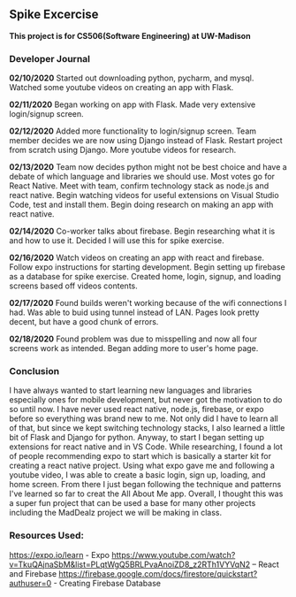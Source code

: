 ## Spike Excercise

**This project is for CS506(Software Engineering) at UW-Madison**

### Developer Journal

**02/10/2020**
Started out downloading python, pycharm, and mysql. Watched some youtube videos on creating an app with Flask.

**02/11/2020**
Began working on app with Flask. Made very extensive login/signup screen.

**02/12/2020**
Added more functionality to login/signup screen. Team member decides we are now using Django instead of Flask. Restart project from scratch using Django. More youtube videos for research.

**02/13/2020**
Team now decides python might not be best choice and have a debate of which language and libraries we should use. Most votes go for React Native. Meet with team, confirm technology stack as node.js and react native. Begin watching videos for useful extensions on Visual Studio Code, test and install them. Begin doing research on making an app with react native.

**02/14/2020**
Co-worker talks about firebase. Begin researching what it is and how to use it. Decided I will use this for spike exercise.

**02/16/2020**
Watch videos on creating an app with react and firebase. Follow expo instructions for starting development. Begin setting up firebase as a database for spike exercise. Created home, login, signup, and loading screens based off videos contents.

**02/17/2020**
Found builds weren't working because of the wifi connections I had. Was able to buid using tunnel instead of LAN. Pages look pretty decent, but have a good chunk of errors.

**02/18/2020**
Found problem was due to misspelling and now all four screens work as intended. Began adding more to user's home page.

### Conclusion

I have always wanted to start learning new languages and libraries especially ones for mobile development, but never got the motivation to do so until now. I have never used react native, node.js, firebase, or expo before so everything was brand new to me. Not only did I have to learn all of that, but since we kept switching technology stacks, I also learned a little bit of Flask and Django for python. Anyway, to start I began setting up extensions for react native and in VS Code. While researching, I found a lot of people recommending expo to start which is basically a starter kit for creating a react native project. Using what expo gave me and following a youtube video, I was able to create a basic login, sign up, loading, and home screen. From there I just began following the technique and patterns I've learned so far to creat the All About Me app. Overall, I thought this was a super fun project that can be used a base for many other projects including the MadDealz project we will be making in class.

### Resources Used:

https://expo.io/learn - Expo
https://www.youtube.com/watch?v=TkuQAjnaSbM&list=PLqtWgQ5BRLPvaAnoiZD8_z2RTh1VYVqN2 – React and Firebase
https://firebase.google.com/docs/firestore/quickstart?authuser=0 - Creating Firebase Database
